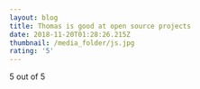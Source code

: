 ```yaml
---
layout: blog
title: Thomas is good at open source projects
date: 2018-11-20T01:28:26.215Z
thumbnail: /media_folder/js.jpg
rating: '5'
---
```

5 out of 5
